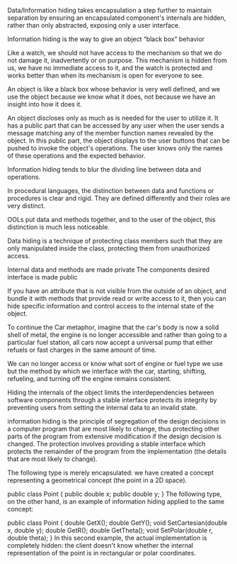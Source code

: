 Data/Information hiding takes encapsulation a step further to maintain separation by ensuring an encapsulated component's internals are hidden, rather than only abstracted, exposing only a user interface.

Information hiding is the way to give an object “black box” behavior



Like a watch, we should not have access to the mechanism so that we do not damage it, inadvertently or on purpose. This mechanism is hidden from us, we have no immediate access to it, and the watch is protected and works better than when its mechanism is open for everyone to see.

An object is like a black box whose behavior is very well defined, and we use the object because we know what it does, not because we have an insight into how it does it.

An object discloses only as much as is needed for the user to utilize it. It has a public part that can be accessed by any user when the user sends a message matching any of the member function names revealed by the object. In this public part, the object displays to the user buttons that can be pushed to invoke the object's operations. The user knows only the names of these operations and the expected behavior.

Information hiding tends to blur the dividing line between data and operations.

In procedural languages, the distinction between data and functions or procedures is clear and rigid. They are defined differently and their roles are very distinct.

OOLs put data and methods together, and to the user of the object, this distinction is much less noticeable. 



Data hiding is a technique of protecting class members such that they are only manipulated inside the class, protecting them from unauthorized access.

Internal data and methods are made private
The components desired interface is made public

If you have an attribute that is not visible from the outside of an object, and bundle it with methods that provide read or write access to it, then you can hide specific information and control access to the internal state of the object.

To continue the Car metaphor, imagine that the car's body is now a solid shell of metal, the engine is no longer accessible and rather than going to a particular fuel station, all cars now accept a universal pump that either refuels or fast charges in the same amount of time.

We can no longer access or know what sort of engine or fuel type we use but the method by which we interface with the car, starting, shifting, refueling, and turning off the engine remains consistent.

Hiding the internals of the object
limits the interdependencies between software components through a stable interface
protects its integrity by preventing users from setting the internal data to an invalid state.

information hiding is the principle of segregation of the design decisions in a computer program that are most likely to change, thus protecting other parts of the program from extensive modification if the design decision is changed. The protection involves providing a stable interface which protects the remainder of the program from the implementation (the details that are most likely to change).

The following type is merely encapsulated: we have created a concept representing a geometrical concept (the point in a 2D space).

public class Point
{
    public double x;
    public double y;
}
The following type, on the other hand, is an example of information hiding applied to the same concept:

public class Point
{
    double GetX();
    double GetY();
    void SetCartesian(double x, double y);
    double GetR();
    double GetTheta();
    void SetPolar(double r, double theta);
}
In this second example, the actual implementation is completely hidden: the client doesn't know whether the internal representation of the point is in rectangular or polar coordinates.
